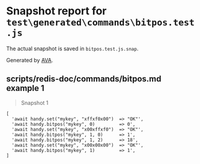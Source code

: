 # Snapshot report for `test\generated\commands\bitpos.test.js`

The actual snapshot is saved in `bitpos.test.js.snap`.

Generated by [AVA](https://ava.li).

## scripts/redis-doc/commands/bitpos.md example 1

> Snapshot 1

    [
      'await handy.set("mykey", "xffxf0x00")  => "OK"',
      'await handy.bitpos("mykey", 0)         => 0',
      'await handy.set("mykey", "x00xffxf0")  => "OK"',
      'await handy.bitpos("mykey", 1, 0)      => 1',
      'await handy.bitpos("mykey", 1, 2)      => 18',
      'await handy.set("mykey", "x00x00x00")  => "OK"',
      'await handy.bitpos("mykey", 1)         => 1',
    ]
